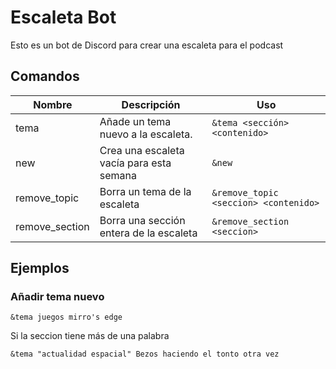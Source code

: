 # Escaleta Bot
Esto es un bot de Discord para crear una escaleta para el podcast

## Comandos

| Nombre | Descripción | Uso |
| ---- | ----------- | ------- |
| tema | Añade un tema nuevo a la escaleta. | `&tema <sección> <contenido>` |
| new | Crea una escaleta vacía para esta semana | `&new` |
| remove_topic | Borra un tema de la escaleta | `&remove_topic <seccion> <contenido>` |
| remove_section | Borra una sección entera de la escaleta | `&remove_section <seccion>` |

## Ejemplos

### Añadir tema nuevo

```
&tema juegos mirro's edge
```

Si la seccion tiene más de una palabra
```
&tema "actualidad espacial" Bezos haciendo el tonto otra vez
```



